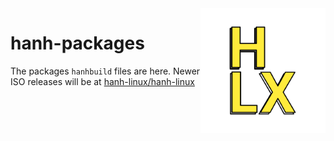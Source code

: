 <img src="https://raw.githubusercontent.com/hanh-linux/hanh-linux.github.io/main/assets/img/logo.svg" width="200" align=right href="https://hanh-linux.github.io/"/>

# hanh-packages
The packages `hanhbuild` files are here. Newer ISO releases will be at [hanh-linux/hanh-linux](https://github.com/hanh-linux/hanh-linux/releases)
